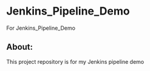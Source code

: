 # Jenkins_Pipeline_Demo
For Jenkins_Pipeline_Demo


About:
------
This project repository is for my Jenkins pipeline demo


